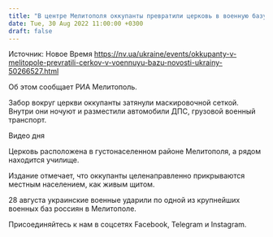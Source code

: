 ```yaml
---
title: "В центре Мелитополя оккупанты превратили церковь в военную базу"
date: Tue, 30 Aug 2022 11:00:00 +0300
draft: false
---
```

Источник: Новое Время https://nv.ua/ukraine/events/okkupanty-v-melitopole-prevratili-cerkov-v-voennuyu-bazu-novosti-ukrainy-50266527.html


Об этом сообщает РИА Мелитополь.

Забор вокруг церкви оккупанты затянули маскировочной сеткой. Внутри они ночуют и разместили автомобили ДПС, грузовой военный транспорт.

 Видео дня   

Церковь расположена в густонаселенном районе Мелитополя, а рядом находится училище.

Издание отмечает, что оккупанты целенаправленно прикрываются местным населением, как живым щитом.

28 августа украинские военные ударили по одной из крупнейших военных баз россиян в Мелитополе.

Присоединяйтесь к нам в соцсетях Facebook, Telegram и Instagram.
